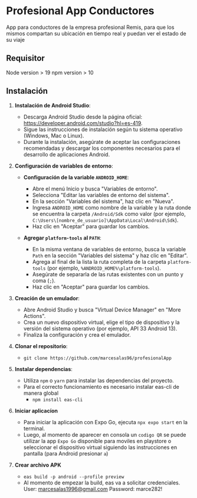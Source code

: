 # Profesional App Conductores

App para conductores de la empresa profesional Remis, para que los mismos compartan su ubicación en tiempo real y puedan ver el estado de su viaje

## Requisitor
   Node version > 19 
   npm version > 10

## Instalación

1. **Instalación de Android Studio**:
   - Descarga Android Studio desde la página oficial: https://developer.android.com/studio?hl=es-419.
   - Sigue las instrucciones de instalación según tu sistema operativo (Windows, Mac o Linux).
   - Durante la instalación, asegúrate de aceptar las configuraciones recomendadas y descargar los componentes necesarios para el desarrollo de aplicaciones Android.

2. **Configuración de variables de entorno**:
   - **Configuración de la variable `ANDROID_HOME`**:
      - Abre el menú Inicio y busca "Variables de entorno".
      - Selecciona "Editar las variables de entorno del sistema".
      - En la sección "Variables del sistema", haz clic en "Nueva".
      - Ingresa `ANDROID_HOME` como nombre de la variable y la ruta donde se encuentra la carpeta `/Android/Sdk` como valor (por ejemplo, `C:\Users\[nombre_de_usuario]\AppData\Local\Android\Sdk`).
      - Haz clic en "Aceptar" para guardar los cambios.

   - **Agregar `platform-tools` al `PATH`**:
      - En la misma ventana de variables de entorno, busca la variable `Path` en la sección "Variables del sistema" y haz clic en "Editar".
      - Agrega al final de la lista la ruta completa de la carpeta `platform-tools` (por ejemplo, `%ANDROID_HOME%\platform-tools`).
      - Asegúrate de separarla de las rutas existentes con un punto y coma (`;`).
      - Haz clic en "Aceptar" para guardar los cambios.
        

3. **Creación de un emulador**:
   - Abre Android Studio y busca "Virtual Device Manager" en "More Actions".
   - Crea un nuevo dispositivo virtual, elige el tipo de dispositivo y la versión del sistema operativo (por ejemplo, API 33 Android 13).
   - Finaliza la configuración y crea el emulador.

4. **Clonar el repositorio**:
      - `git clone https://github.com/marcesalas96/profesionalApp`

5. **Instalar dependencias**:
   - Utiliza `npm` o `yarn` para instalar las dependencias del proyecto.
   - Para el correcto funcionamiento es necesario instalar eas-cli de manera global
      -   `npm install eas-cli`
  
6. **Iniciar aplicacíon**
   - Para iniciar la aplicación con Expo Go, ejecuta `npx expo start` en la terminal.
   - Luego, al momento de aparecer en consola un `codigo QR` se puede utilizar la app `Expo Go` disponible para moviles en playstore o seleccionar el dispositivo virtual siguiendo las instrucciones en pantalla (para Android presionar `a`)
7. **Crear archivo APK**
   -   `eas build -p android --profile preview`
   -   Al momento de empezar la build, eas va a solicitar credenciales. User: marcesalas1996@gmail.com Password: marce282!
